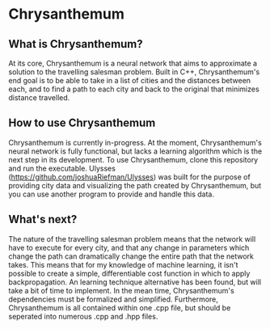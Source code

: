 # Chrysanthemum

## What is Chrysanthemum?

At its core, Chrysanthemum is a neural network that aims to approximate a solution to the travelling salesman problem. Built in C++, Chrysanthemum's end goal is to be able to take in a list of cities and the distances between each, and to find a path to each city and back to the original that minimizes distance travelled. 

## How to use Chrysanthemum

Chrysanthemum is currently in-progress. At the moment, Chrysanthemum's neural network is fully functional, but lacks a learning algorithm which is the next step in its development. To use Chrysanthemum, clone this repository and run the executable. Ulysses (https://github.com/joshuaRiefman/Ulysses) was built for the purpose of providing city data and visualizing the path created by Chrysanthemum, but you can use another program to provide and handle this data. 

## What's next?

The nature of the travelling salesman problem means that the network will have to execute for every city, and that any change in parameters which change the path can dramatically change the entire path that the network takes. This means that for my knowledge of machine learning, it isn't possible to create a simple, differentiable cost function in which to apply backpropagation. An learning technique alternative has been found, but will take a bit of time to implement. In the mean time, Chrysanthemum's dependencies must be formalized and simplified. Furthermore, Chrysanthemum is all contained within one .cpp file, but should be seperated into numerous .cpp and .hpp files. 
